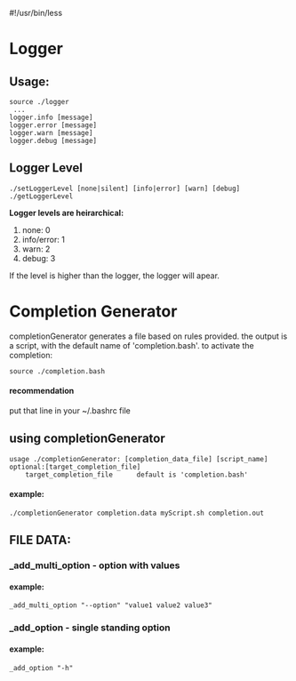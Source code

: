 #!/usr/bin/less
# Logger
## Usage:
    source ./logger
     ...
    logger.info [message]
    logger.error [message]
    logger.warn [message]
    logger.debug [message]
    
## Logger Level
    ./setLoggerLevel [none|silent] [info|error] [warn] [debug]
    ./getLoggerLevel
**Logger levels are heirarchical:**
1. none: 0
2. info/error: 1
3. warn: 2
4. debug: 3

If the level is higher than the logger, the logger will apear.




# Completion Generator

completionGenerator generates a file based on rules provided.
the output is a script, with the default name of 'completion.bash'.
to activate the completion:

    source ./completion.bash
#### recommendation
put that line in your ~/.bashrc file

## using completionGenerator
    usage ./completionGenerator: [completion_data_file] [script_name] optional:[target_completion_file]
        target_completion_file      default is 'completion.bash'

#### example:
    ./completionGenerator completion.data myScript.sh completion.out

## FILE DATA:

### _add_multi_option - option with values
#### example:

    _add_multi_option "--option" "value1 value2 value3"

### _add_option - single standing option
#### example:

    _add_option "-h"
